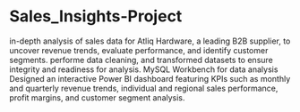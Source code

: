 # Sales_Insights-Project
in-depth analysis of sales data for Atliq Hardware, a leading B2B supplier, to uncover revenue trends, evaluate performance, and identify customer segments.
performe data cleaning, and transformed datasets to ensure integrity and readiness for analysis.
MySQL Workbench for data analysis
Designed an interactive Power BI dashboard featuring KPIs such as monthly and quarterly revenue trends, individual and regional sales performance, profit margins, and customer segment analysis. 
